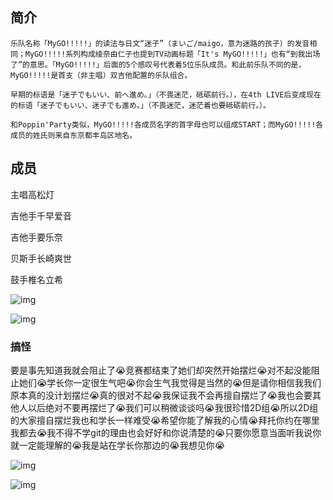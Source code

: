## 简介

```
乐队名称「MyGO!!!!!」的读法与日文“迷子”（まいご/maigo，意为迷路的孩子）的发音相同；MyGO!!!!!系列构成绫奈由仁子也提到TV动画标题「It's MyGO!!!!!」也有“到我出场了”的意思。「MyGO!!!!!」后面的5个感叹号代表着5位乐队成员。和此前乐队不同的是，MyGO!!!!!是首支（非主唱）双吉他配置的乐队组合。

早期的标语是「迷子でもいい、前へ進め。」（不畏迷茫，砥砺前行。），在4th LIVE后变成现在的标语「迷子でもいい、迷子でも進め。」（不畏迷茫，迷茫着也要砥砺前行。）。

和Poppin'Party类似，MyGO!!!!!各成员名字的首字母也可以组成START；而MyGO!!!!!各成员的姓氏则来自东京都丰岛区地名。
```

## 成员

主唱高松灯

吉他手千早爱音

吉他手要乐奈

贝斯手长崎爽世

鼓手椎名立希

![img](file:////home/liyizhou/.config/QQ/nt_qq_da389afecf77ff5e2696164f828d869f/nt_data/Pic/2023-12/Ori/78f072fb723fd28c077b09536b316edf.jpeg)

![img](file:////home/liyizhou/.config/QQ/nt_qq_da389afecf77ff5e2696164f828d869f/nt_data/Pic/2023-12/Ori/f26e08ff9dec4cb9d35237424281c19a.jpeg)

### 搞怪

要是事先知道我就会阻止了😭竞赛都结束了她们却突然开始摆烂😭对不起没能阻止她们😭学长你一定很生气吧😭你会生气我觉得是当然的😭但是请你相信我我们原本真的没计划摆烂😭真的很对不起😭我保证我不会再擅自摆烂了😭我也会要其他人以后绝对不要再摆烂了😭我们可以稍微谈谈吗😭我很珍惜2D组😭所以2D组的大家擅自摆烂我也和学长一样难受😭希望你能了解我的心情😭拜托你约在哪里我都去😭我不得不学git的理由也会好好和你说清楚的😭只要你愿意当面听我说你就一定能理解的😭我是站在学长你那边的😭我想见你😭

![img](file:////home/liyizhou/.config/QQ/nt_qq_da389afecf77ff5e2696164f828d869f/nt_data/Pic/2023-12/Ori/e82b6af2fb4ae0da439882f4f92ba75c.jpeg)

![img](file:////home/liyizhou/.config/QQ/nt_qq_da389afecf77ff5e2696164f828d869f/nt_data/Pic/2023-12/Ori/9b2e74c1df6aa4189eb24769334cb1e3.png)